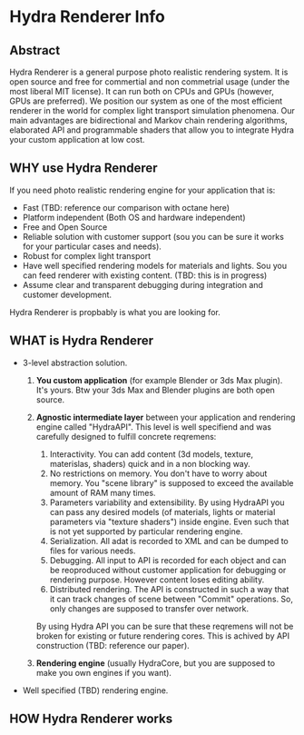 # Hydra Renderer Info

## Abstract

Hydra Renderer is a general purpose photo realistic rendering system. It is open source and free for commertial and non commetrial usage (under the most liberal MIT license). It can run both on CPUs and GPUs (however, GPUs are preferred). We position our system as one of the most efficient renderer in the world for complex light transport simulation phenomena. Our main advantages are bidirectional and Markov chain rendering algorithms, elaborated API and programmable shaders that allow you to integrate Hydra your custom application at low cost.   

## WHY use Hydra Renderer

If you need photo realistic rendering engine for your application that is:

* Fast (TBD: reference our comparison with octane here)
* Platform independent (Both OS and hardware independent)
* Free and Open Source
* Reliable solution with customer support (sou you can be sure it works for your particular cases and needs).
* Robust for complex light transport
* Have well specified rendering models for materials and lights. Sou you can feed renderer with existing content. (TBD: this is in progress) 
* Assume clear and transparent debugging during integration and customer development.

Hydra Renderer is propbably is what you are looking for.

## WHAT is Hydra Renderer

* 3-level abstraction solution.
  1. **You custom application** (for example Blender or 3ds Max plugin). It's yours.
     Btw your 3ds Max and Blender plugins are both open source.
  
  2. **Agnostic intermediate layer** between your application and rendering engine called "HydraAPI".
     This level is well specifiend and was carefully designed to fulfill concrete reqremens:
     
     1. Interactivity. You can add content (3d models, texture, materislas, shaders) quick and in a non blocking way.
     2. No restrictions on memory. You don't have to worry about memory. You "scene library" is supposed to exceed the available amount of RAM many times. 
     3. Parameters variability and extensibility. By using HydraAPI you can pass any desired models (of materials, lights or material parameters via "texture shaders") inside engine. Even such that is not yet supported by particular rendering engine.
     4. Serialization. All adat is recorded to XML and can be dumped to files for various needs. 
     5. Debugging. All input to API is recorded for each object and can be reoproduced without customer application for debugging or rendering purpose. However content loses editing ability. 
     6. Distributed rendering. The API is constructed in such a way that it can track changes of scene between "Commit" operations. So, only changes are supposed to transfer over network.
     
     By using Hydra API you can be sure that these reqremens will not be broken for existing or future rendering cores.
     This is achived by API construction (TBD: reference our paper). 
     
  3. **Rendering engine** (usually HydraCore, but you are supposed to make you own engines if you want).
  
* Well specified (TBD) rendering engine.

## HOW Hydra Renderer works

